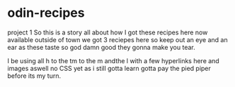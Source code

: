 # odin-recipes
project 1
 So this is a story all about how I got these recipes here now available outside of town  we got 3 reciepes here so keep out an eye and an ear as these taste so god damn good they gonna make you tear.

I be using all h to the tm to the m andthe l with a few hyperlinks here and images aswell  no CSS yet as i still gotta learn gotta pay the pied piper before its my turn.